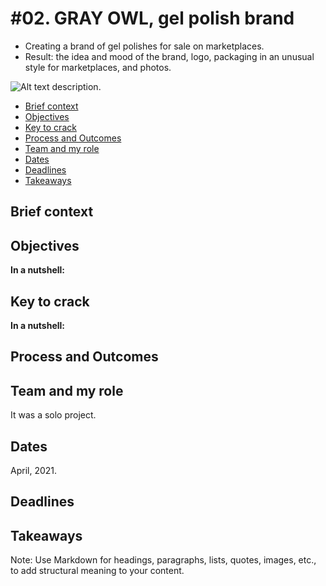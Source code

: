 # #02. GRAY OWL, gel polish brand

- Creating a brand of gel polishes for sale on marketplaces.
- Result: the idea and mood of the brand, logo, packaging in an unusual style for marketplaces, and photos.

![Alt text description.](images/gray-owl-opening.png)

- [Brief context](#brief-context)
- [Objectives](#objectives)
- [Key to crack](#key-to-crack)
- [Process and Outcomes](#process-and-outcomes)
- [Team and my role](#team-and-my-role)
- [Dates](#dates)
- [Deadlines](#deadlines)
- [Takeaways](#takeaways)

## Brief context


## Objectives

**In a nutshell:**


## Key to crack

**In a nutshell:**


## Process and Outcomes


## Team and my role
It was a solo project.

## Dates
April, 2021.

## Deadlines


## Takeaways


Note: Use Markdown for headings, paragraphs, lists, quotes, images, etc., to add structural meaning to your content.
